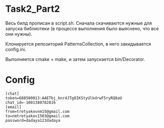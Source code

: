 # Task2_Part2

Весь билд прописан в script.sh. Сначала скачиваются нужные для запуска библиотеки (в процессе выполнения было выяснено, что все они нужны).

Клонируется репозиторий PatternsCollection, в него закидывается config.ini.

Выполняется cmake + make, и затем запускается bin/Decorator.

# Config

```
[chat]
token=680500013:AAETbj_knr4JTg8IKStyUlkdrwF5ryRQ8aU
chat_id=-1001380782816
[email]
from=tretyakovnm15@gmail.com
to=nmtretyakov1503@gmail.com
password=dadaya123dadaya
```